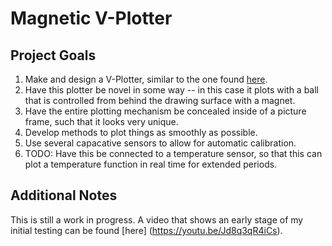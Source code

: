# Magnetic V-Plotter
## Project Goals
1. Make and design a V-Plotter, similar to the one found [here](http://www.homofaciens.de/technics-machines-v-plotter_en.htm).
2. Have this plotter be novel in some way -- in this case it plots with a ball that is controlled from behind the drawing surface with a magnet.
3. Have the entire plotting mechanism be concealed inside of a picture frame, such that it looks very unique.
4. Develop methods to plot things as smoothly as possible.
5. Use several capacative sensors to allow for automatic calibration.
6. TODO: Have this be connected to a temperature sensor, so that this can plot a temperature function in real time for extended periods.

## Additional Notes
This is still a work in progress. A video that shows an early stage of my initial testing can be found [here] (https://youtu.be/Jd8q3qR4iCs).
